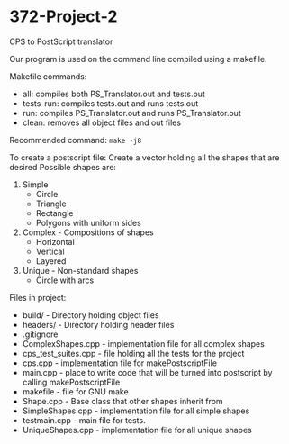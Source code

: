 # 372-Project-2
CPS to PostScript translator

Our program is used on the command line compiled using a makefile.

Makefile commands:
- all: compiles both PS_Translator.out and tests.out
- tests-run: compiles tests.out and runs tests.out
- run: compiles PS_Translator.out and runs PS_Translator.out
- clean: removes all object files and out files

Recommended command: ``` make -j8 ```
  
To create a postscript file: Create a vector holding all the shapes that are desired
Possible shapes are:
1. Simple
   - Circle
   - Triangle
   - Rectangle
   - Polygons with uniform sides
2. Complex - Compositions of shapes
   - Horizontal
   - Vertical 
   - Layered
3. Unique - Non-standard shapes
   - Circle with arcs


Files in project:
- build/ - Directory holding object files
- headers/ - Directory holding header files
- .gitignore
- ComplexShapes.cpp - implementation file for all complex shapes
- cps_test_suites.cpp - file holding all the tests for the project
- cps.cpp - implementation file for makePostscriptFile
- main.cpp - place to write code that will be turned into postscript by calling makePostscriptFile
- makefile - file for GNU make
- Shape.cpp - Base class that other shapes inherit from
- SimpleShapes.cpp - implementation file for all simple shapes
- testmain.cpp - main file for tests. 
- UniqueShapes.cpp - implementation file for all unique shapes
